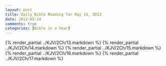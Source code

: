 ```yaml
---
layout: post
title: Daily Bible Reading for May 14, 2012
date: 2012-05-14
comments: true
categories: [Bible in a Year]
---
```

{% render_partial ../KJV/2Ch/13.markdown %}
{% render_partial ../KJV/2Ch/14.markdown %}
{% render_partial ../KJV/2Ch/15.markdown %}
{% render_partial ../KJV/2Ch/16.markdown %}
{% render_partial ../KJV/2Ch/17.markdown %}
